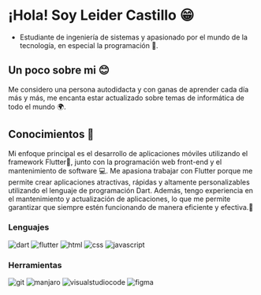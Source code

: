 # ¡Hola! Soy Leider Castillo 😁
* Estudiante de ingeniería de sistemas y apasionado por el mundo de la tecnología, en especial la programación 🤩.

## Un poco sobre mi 😊
Me considero una persona autodidacta y con ganas de aprender cada día más y más, me encanta estar actualizado sobre temas de informática de todo el mundo 🌍.

## Conocimientos 🚀
Mi enfoque principal es el desarrollo de aplicaciones móviles utilizando el framework Flutter📱, junto con la programación web front-end y el mantenimiento de software 💻. Me apasiona trabajar con Flutter porque me permite crear aplicaciones atractivas, rápidas y altamente personalizables utilizando el lenguaje de programación Dart. Además, tengo experiencia en el mantenimiento y actualización de aplicaciones, lo que me permite garantizar que siempre estén funcionando de manera eficiente y efectiva.🚀


### Lenguajes 
 ![dart](https://img.shields.io/badge/Dart-0175C2?style=flat-square&logo=dart&logoColor=white)
 ![flutter](https://img.shields.io/badge/Flutter-02569B?style=flat-square&logo=flutter&logoColor=white)
 ![html](https://img.shields.io/badge/HTML5-E34F26?style=flat-square&logo=html5&logoColor=white)
 ![css](https://img.shields.io/badge/CSS3-1572B6?style=flat-square&logo=css3&logoColor=white)
 ![javascript](https://img.shields.io/badge/JAVASCRIPT-333?style=flat-square&logo=javascript&logoColor=#F7DF1E)
### Herramientas 
 ![git](https://img.shields.io/badge/GIT-F05032?style=flat-square&logo=git&logoColor=white)
 ![manjaro](https://img.shields.io/badge/Manjaro-35BF5C?style=flat-square&logo=manjaro&logoColor=white)
 ![visualstudiocode](https://img.shields.io/badge/VisualStudioCode-007ACC?style=flat-square&logo=visualstudiocode&logoColor=white)
 ![figma](https://img.shields.io/badge/FIGMA-F24E1E?style=flat-square&logo=figma&logoColor=white)

 

